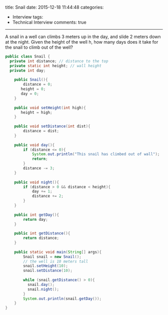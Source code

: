 title: Snail
date: 2015-12-18 11:44:48
categories:
- Interview
tags: 
- Technical Interview
comments: true
---
A snail in a well can climbs 3 meters up in the day, and slide 2 meters down at the night. Given the height of the well h, how many days does it take for the snail to climb out of the well?

<!--more-->
```java
public class Snail {
  private int distance; // distance to the top
  private static int height; // wall height
  private int day;
  
	public Snail(){
		distance = 0;
	   height = 0;
	   day = 0;
	}
  
	public void setHeight(int high){
	   height = high;
	}
	  
	public void setDistance(int dist){
		distance = dist;
	}
	  
	public void day(){
	    if (distance <= 0){
	    	System.out.println("This snail has climbed out of wall");
	    	return;
	    }
	    distance -= 3;
	}
	  
	public void night(){
	  	if (distance > 0 && distance < height){
	  		day += 1;
	  		distance += 2;
	  	}
	}
	  
	public int getDay(){
	    return day;
	}
	  
	public int getDistance(){
	    return distance;
	}
  
	public static void main(String[] args){
	    Snail snail = new Snail();
	    // the well is 10 meters tall
	    snail.setHeight(10);
	    snail.setDistance(10);
	    
	    while (snail.getDistance() > 0){
	      snail.day();
	      snail.night();
	    }
	    System.out.println(snail.getDay());
	}
}
```